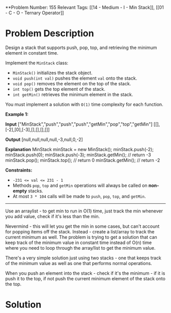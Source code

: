 
**Problem Number: 155
Relevant Tags: [[14 - Medium - I - Min Stack]], [[01 - C - O - Ternary Operator]]
<h1> Problem Description </h1>
Design a stack that supports push, pop, top, and retrieving the minimum element in constant time.

Implement the `MinStack` class:

- `MinStack()` initializes the stack object.
- `void push(int val)` pushes the element `val` onto the stack.
- `void pop()` removes the element on the top of the stack.
- `int top()` gets the top element of the stack.
- `int getMin()` retrieves the minimum element in the stack.

You must implement a solution with `O(1)` time complexity for each function.

**Example 1:**

**Input**
["MinStack","push","push","push","getMin","pop","top","getMin"]
[[],[-2],[0],[-3],[],[],[],[]]

**Output**
[null,null,null,null,-3,null,0,-2]

**Explanation**
MinStack minStack = new MinStack();
minStack.push(-2);
minStack.push(0);
minStack.push(-3);
minStack.getMin(); // return -3
minStack.pop();
minStack.top();    // return 0
minStack.getMin(); // return -2

**Constraints:**

- `-231 <= val <= 231 - 1`
- Methods `pop`, `top` and `getMin` operations will always be called on **non-empty** stacks.
- At most `3 * 104` calls will be made to `push`, `pop`, `top`, and `getMin`.

-----
Use an arraylist - to get min to run in O(1) time, just track the min whenever you add value, check if it's less than the min.

Nevermind - this will let you get the min in some cases, but can't account for popping items off the stack. Instead - create a list/array to track the current minimum as well.
The problem is trying to get a solution that can keep track of the minimum value in constant time instead of O(n) time where you need to loop through the array/list to get the minimum value.

There's a very simple solution just using two stacks - one that keeps track of the minimum value as well as one that performs normal operations.

When you push an element into the stack - check if it's the minimum - if it is push it to the top, if not push the current minimum element of the stack onto the top.
<h1> Solution </h1>
